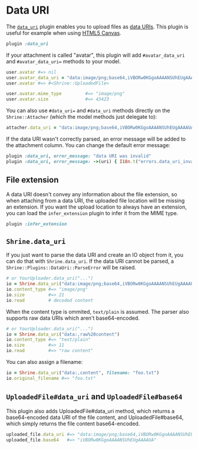 # Data URI

The [`data_uri`][data_uri] plugin enables you to upload files as [data URIs].
This plugin is useful for example when using [HTML5 Canvas].

```rb
plugin :data_uri
```

If your attachment is called "avatar", this plugin will add `#avatar_data_uri`
and `#avatar_data_uri=` methods to your model.

```rb
user.avatar #=> nil
user.avatar_data_uri = "data:image/png;base64,iVBORw0KGgoAAAANSUhEUgAAAAUA"
user.avatar #=> #<Shrine::UploadedFile>

user.avatar.mime_type         #=> "image/png"
user.avatar.size              #=> 43423
```

You can also use `#data_uri=` and `#data_uri` methods directly on the
`Shrine::Attacher` (which the model methods just delegate to):

```rb
attacher.data_uri = "data:image/png;base64,iVBORw0KGgoAAAANSUhEUgAAAAUA"
```

If the data URI wasn't correctly parsed, an error message will be added to the
attachment column. You can change the default error message:

```rb
plugin :data_uri, error_message: "data URI was invalid"
plugin :data_uri, error_message: ->(uri) { I18n.t("errors.data_uri_invalid") }
```

## File extension

A data URI doesn't convey any information about the file extension, so when
attaching from a data URI, the uploaded file location will be missing an
extension. If you want the upload location to always have an extension, you can
load the `infer_extension` plugin to infer it from the MIME type.

```rb
plugin :infer_extension
```

## `Shrine.data_uri`

If you just want to parse the data URI and create an IO object from it, you can
do that with `Shrine.data_uri`. If the data URI cannot be parsed, a
`Shrine::Plugins::DataUri::ParseError` will be raised.

```rb
# or YourUploader.data_uri("...")
io = Shrine.data_uri("data:image/png;base64,iVBORw0KGgoAAAANSUhEUgAAAAUA")
io.content_type #=> "image/png"
io.size         #=> 21
io.read         # decoded content
```

When the content type is ommited, `text/plain` is assumed. The parser also
supports raw data URIs which aren't base64-encoded.

```rb
# or YourUploader.data_uri("...")
io = Shrine.data_uri("data:,raw%20content")
io.content_type #=> "text/plain"
io.size         #=> 11
io.read         #=> "raw content"
```

You can also assign a filename:

```rb
io = Shrine.data_uri("data:,content", filename: "foo.txt")
io.original_filename #=> "foo.txt"
```

## `UploadedFile#data_uri` and `UploadedFile#base64`

This plugin also adds UploadedFile#data_uri method, which returns a
base64-encoded data URI of the file content, and UploadedFile#base64, which
simply returns the file content base64-encoded.

```rb
uploaded_file.data_uri #=> "data:image/png;base64,iVBORw0KGgoAAAANSUhEUgAAAAUA"
uploaded_file.base64   #=> "iVBORw0KGgoAAAANSUhEUgAAAAUA"
```

[data_uri]: /lib/shrine/plugins/data_uri.rb
[data URIs]: https://tools.ietf.org/html/rfc2397
[HTML5 Canvas]: https://developer.mozilla.org/en-US/docs/Web/API/Canvas_API

